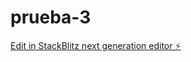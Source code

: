 # prueba-3

[Edit in StackBlitz next generation editor ⚡️](https://stackblitz.com/~/github.com/Kodzuki-Wan/prueba-3)